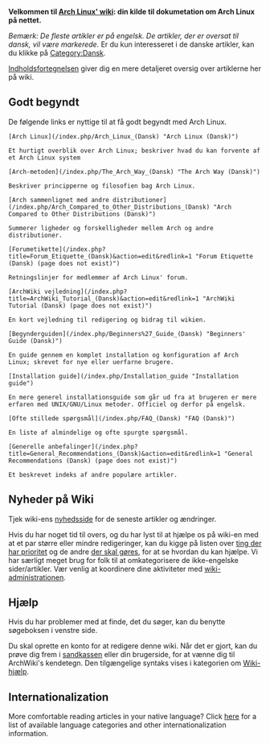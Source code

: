 **Velkommen til [Arch Linux' wiki](/index.php?title=ArchWiki_(Dansk)&action=edit&redlink=1 "ArchWiki (Dansk) (page does not exist)"): din kilde til dokumetation om Arch Linux på nettet.**

*Bemærk: De fleste artikler er på engelsk. De artikler, der er oversat til dansk, vil være markerede.* Er du kun interesseret i de danske artikler, kan du klikke på [Category:Dansk](/index.php/Category:Dansk "Category:Dansk").

[Indholdsfortegnelsen](/index.php/Table_of_Contents_(Dansk) "Table of Contents (Dansk)") giver dig en mere detaljeret oversig over artiklerne her på wiki.

## Godt begyndt

De følgende links er nyttige til at få godt begyndt med Arch Linux.

	[Arch Linux](/index.php/Arch_Linux_(Dansk) "Arch Linux (Dansk)")

	Et hurtigt overblik over Arch Linux; beskriver hvad du kan forvente af et Arch Linux system

	[Arch-metoden](/index.php/The_Arch_Way_(Dansk) "The Arch Way (Dansk)")

	Beskriver principperne og filosofien bag Arch Linux.

	[Arch sammenlignet med andre distributioner](/index.php/Arch_Compared_to_Other_Distributions_(Dansk) "Arch Compared to Other Distributions (Dansk)")

	Summerer ligheder og forskelligheder mellem Arch og andre distributioner.

	[Forumetikette](/index.php?title=Forum_Etiquette_(Dansk)&action=edit&redlink=1 "Forum Etiquette (Dansk) (page does not exist)")

	Retningslinjer for medlemmer af Arch Linux' forum.

	[ArchWiki vejledning](/index.php?title=ArchWiki_Tutorial_(Dansk)&action=edit&redlink=1 "ArchWiki Tutorial (Dansk) (page does not exist)")

	En kort vejledning til redigering og bidrag til wikien.

	[Begynderguiden](/index.php/Beginners%27_Guide_(Dansk) "Beginners' Guide (Dansk)")

	En guide gennem en komplet installation og konfiguration af Arch Linux; skrevet for nye eller uerfarne brugere.

	[Installation guide](/index.php/Installation_guide "Installation guide")

	En mere generel installationsguide som går ud fra at brugeren er mere erfaren med UNIX/GNU/Linux metoder. Officiel og derfor på engelsk.

	[Ofte stillede spørgsmål](/index.php/FAQ_(Dansk) "FAQ (Dansk)")

	En liste af almindelige og ofte spurgte spørgsmål.

	[Generelle anbefalinger](/index.php?title=General_Recommendations_(Dansk)&action=edit&redlink=1 "General Recommendations (Dansk) (page does not exist)")

	Et beskrevet indeks af andre populære artikler.

## Nyheder på Wiki

Tjek wiki-ens [nyhedsside](/index.php/Wiki_News "Wiki News") for de seneste artikler og ændringer.

Hvis du har noget tid til overs, og du har lyst til at hjælpe os på wiki-en med at et par større eller mindre redigeringer, kan du kigge på listen over [ting der har prioritet](/index.php/Priority_Todo "Priority Todo") og de andre [der skal gøres](/index.php/WikiTodo "WikiTodo"), for at se hvordan du kan hjælpe. Vi har særligt meget brug for folk til at omkategorisere de ikke-engelske sider/artikler. Vær venlig at koordinere dine aktiviteter med [wiki-administrationen](/index.php/ContactList "ContactList").

## Hjælp

Hvis du har problemer med at finde, det du søger, kan du benytte søgeboksen i venstre side.

Du skal oprette en konto for at redigere denne wiki. Når det er gjort, kan du prøve dig frem i [sandkassen](/index.php/Sandbox "Sandbox") eller din brugerside, for at vænne dig til ArchWiki's kendetegn. Den tilgængelige syntaks vises i kategorien om [Wiki-hjælp](/index.php/Category:Help "Category:Help").

## Internationalization

More comfortable reading articles in your native language? Click [here](/index.php/Help:I18n#Languages "Help:I18n") for a list of available language categories and other internationalization information.